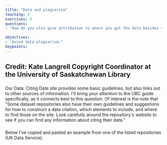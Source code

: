```yaml
---
title: "Data and plagiarism"
teaching: 5
exercises: 5
questions:
- "How do you also give attribution to where you got the data besides cite the original author?"

objectives:
- "Aviod data plagiarism."
keypoints:
---
```


## Credit:  Kate Langrell Copyright Coordinator at the University of Saskatchewan Library

###
Our Data: Citing Date site provides some basic guidelines, but also links out to other sources of information. I'll bring your attention to the UBC guide specifically, as it connects best to this question. Of interest is the note that "Some dataset repositories also have their own guidelines and suggestions for how to construct a data citation, which elements to include, and where to find those on the site. Look carefully around the repository's website to see if you can find any information about citing their data."
###
Below I've copied and pasted an example from one of the listed repositories (UK Data Service).
